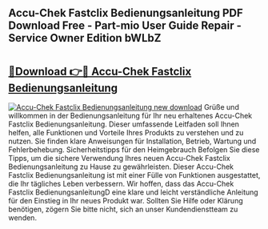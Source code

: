 ## Accu-Chek Fastclix Bedienungsanleitung PDF Download Free - Part-mio User Guide Repair - Service Owner Edition bWLbZ

# <h2><a href="http://df3sm5x.blite.top/?on=Accu-Chek+Fastclix+Bedienungsanleitung">🔗Download 👉🔴 Accu-Chek Fastclix Bedienungsanleitung</a></h2>

[![Accu-Chek Fastclix Bedienungsanleitung new download](https://i.imgur.com/lujVjoI.png)](http://df3sm5x.blite.top/?on=Accu-Chek+Fastclix+Bedienungsanleitung)
Grüße und willkommen in der Bedienungsanleitung für Ihr neu erhaltenes Accu-Chek Fastclix Bedienungsanleitung. Dieser umfassende Leitfaden soll Ihnen helfen, alle Funktionen und Vorteile Ihres Produkts zu verstehen und zu nutzen. Sie finden klare Anweisungen für Installation, Betrieb, Wartung und Fehlerbehebung. Sicherheitstipps für den Heimgebrauch Befolgen Sie diese Tipps, um die sichere Verwendung Ihres neuen Accu-Chek Fastclix Bedienungsanleitung zu Hause zu gewährleisten. Dieser Accu-Chek Fastclix Bedienungsanleitung ist mit einer Fülle von Funktionen ausgestattet, die Ihr tägliches Leben verbessern. Wir hoffen, dass das Accu-Chek Fastclix BedienungsanleitungD eine klare und leicht verständliche Anleitung für den Einstieg in Ihr neues Produkt war. Sollten Sie Hilfe oder Klärung benötigen, zögern Sie bitte nicht, sich an unser Kundendienstteam zu wenden.
